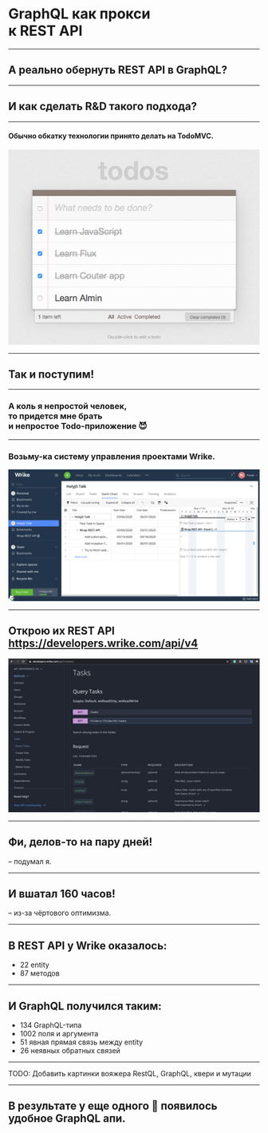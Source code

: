 # GraphQL как прокси <br/>к REST API

-----

## А реально обернуть REST API в GraphQL? <!-- .element: class="red" -->

-----

## И как сделать R&D такого подхода? <!-- .element: class="orange" -->

-----

#### Обычно обкатку технологии принято делать на TodoMVC.

![todomvc](./todomvc.png) <!-- .element: style="max-width: 800px;" class="plain" -->

-----

## Так и поступим!

-----

### А коль я <span class="red">непростой</span> человек, <br/>то придется мне брать <br/>и <span class="red">непростое</span> Todo-приложение 😈

-----

### Возьму-ка систему управления проектами Wrike.

![wrike](./wrike.png) <!-- .element: style="max-width: 1200px;" class="plain" -->

-----

## Открою их REST API <https://developers.wrike.com/api/v4>

![wrike](./wrike-api.png) <!-- .element: style="max-width: 800px;" class="plain" -->

-----

## Фи, делов-то **на пару дней!** <!-- .element: class="orange" -->

– подумал я.

-----

## И вшатал **160 часов!** <!-- .element: class="orange" -->

– из-за чёртового оптимизма.

-----

## В REST API у Wrike оказалось:

- 22 entity
- 87 методов

-----

## И GraphQL получился таким: <!-- .element: class="orange" -->

- 134 GraphQL-типа
- 1002 поля и аргумента
- 51 явная прямая связь между entity
- 26 неявных обратных связей

-----

TODO: Добавить картинки вояжера RestQL, GraphQL, квери и мутации

-----

## В результате у еще одного 🦄 появилось <span class="green">удобное</span> GraphQL апи.
